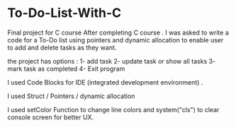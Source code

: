 # To-Do-List-With-C
Final project for C course
After completing C course . I was asked to write a code for a To-Do list using pointers and dynamic allocation to enable user to add and delete tasks as they want.

the project  has options :
1- add task 
2- update task or show all tasks
3- mark task as completed
4- Exit program

I used Code Blocks for IDE (integrated development environment) .

I used Struct / Pointers / dynamic allocation

I used setColor Function to change line colors and system("cls") to clear console screen for better UX.
